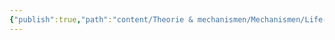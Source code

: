 ```yaml
---
{"publish":true,"path":"content/Theorie & mechanismen/Mechanismen/Life-span development.md","permalink":"/content/theorie-and-mechanismen/mechanismen/life-span-development/","title":"Life-span development","tags":["draft","Mechanismen"]}
---
```


